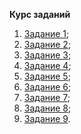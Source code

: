 **Курс заданий**

1. [Задание 1](https://github.com/KinShish/learning_task_1/tree/master/1);
2. [Задание 2](https://github.com/KinShish/learning_task_1/tree/master/2);
3. [Задание 3](https://github.com/KinShish/learning_task_1/tree/master/3);
4. [Задание 4](https://github.com/KinShish/learning_task_1/tree/master/4);
5. [Задание 5](https://github.com/KinShish/learning_task_1/tree/master/5);
5. [Задание 6](https://github.com/KinShish/learning_task_1/tree/master/6);
5. [Задание 7](https://github.com/KinShish/learning_task_1/tree/master/7);
8. [Задание 8](https://github.com/KinShish/learning_task_1/tree/master/8);
9. [Задание 9](https://github.com/KinShish/learning_task_1/tree/master/9).